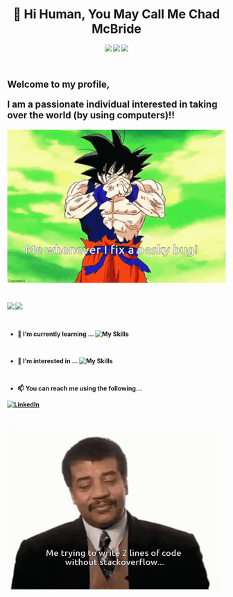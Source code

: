 <h1 align="center">👋 Hi Human, You May Call Me <b>Chad McBride<b></h1>
<p align="center">
  <img src="https://img.shields.io/badge/Theoretically-Skeptic-brightgreen?style=for-the-badge" />
  <img src="https://img.shields.io/badge/Working On-World Domination-important?style=for-the-badge" />
  <img src="https://img.shields.io/badge/STATUS-ALWAYS Learning-red?style=for-the-badge" />
  </p>
<br/>

<p>
  <p align="center">
  <h2><p align="left">Welcome to my profile,</p>
    <p align="left">I am a passionate individual interested in taking over the world (by using computers)!!<p></h2> 
  </p>
  <img align="center" alt="how coding is done" src="https://github.com/notChadBundy/notChadBundy/blob/8202ce238c8035fd51f101eab50075296fbcf3ab/Goku.gif" />
</p>

<br/>

<p align="left">
  <a href="https://github.com/notChadBundy">
    <img height="180em" src="https://github-readme-stats.vercel.app/api?username=notChadBundy&theme=buefy&show_icons=true" />
    <img height="180em" src="https://github-readme-stats.vercel.app/api/top-langs/?username=notChadBundy&theme=buefy&layout=compact" />
  </a>
</p>

<!--[![Chad's wakatime stats](https://github-readme-stats.vercel.app/api/wakatime?username=notChadBundy)](https://github.com/mobyschell/github-readme-stats)-->

<br/>

- 🌱 I’m currently learning ...
![My Skills](https://skillicons.dev/icons?i=python,java,kubernetes)

<br/>

- 👀 I’m interested in ...
![My Skills](https://skillicons.dev/icons?i=github,bash,docker,linux)

<br/>

- 📫 You can reach me using the following...
<p align="left">
  <a href="www.linkedin.com/in/notchadbundy" target="_blank"><img src="https://img.shields.io/badge/LinkedIn-%230077B5.svg?&style=flat-square&logo=linkedin&logoColor=white" alt="LinkedIn"></a>
  </p>

<br/>
<br/>

<img align="center" alt="coding how it's done" src="https://github.com/notChadBundy/notChadBundy/blob/3bb2ca7a6194ef0c2cc5cad5176bcc671cc2c21c/Coding%20gif.gif" />
